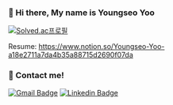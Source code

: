 ### 👋 Hi there, My name is Youngseo Yoo

<!--
**7dudtj/7dudtj** is a ✨ _special_ ✨ repository because its `README.md` (this file) appears on your GitHub profile.

Here are some ideas to get you started:

- 🔭 I’m currently working on ...
- 🌱 I’m currently learning ...
- 👯 I’m looking to collaborate on ...
- 🤔 I’m looking for help with ...
- 💬 Ask me about ...
- 📫 How to reach me: ...
- 😄 Pronouns: ...
- ⚡ Fun fact: ...
-->
  
<!-- [![Anurag's github stats](https://github-readme-stats.vercel.app/api?username=7dudtj&theme=cobalt)](https://github.com/anuraghazra/github-readme-stats) -->
  
[![Solved.ac프로필](http://mazassumnida.wtf/api/v2/generate_badge?boj=7dudtj)](https://solved.ac/7dudtj)  

Resume: https://www.notion.so/Youngseo-Yoo-a18e2711a7da4b35a88715d2690f07da  

### 📡 Contact me! 
[![Gmail Badge](https://img.shields.io/badge/Gmail-d14836?style=flat-square&logo=Gmail&logoColor=white&link=mailto:7dudtj@yonsei.ac.kr)](mailto:7dudtj@yonsei.ac.kr)
[![Linkedin Badge](https://img.shields.io/badge/-LinkedIn-blue?style=flat-square&logo=Linkedin&logoColor=white&link=https://www.linkedin.com/in/youngseo-yoo-a5135224b/)](https://www.linkedin.com/in/youngseo-yoo-a5135224b/)
